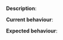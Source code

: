 [//]: # (Enclose links to things related to the bug using http://wowhead.com, https://mop-shoot.tauri.hu/ or any other TBC database.)
[//]: # (You can use screenshot ingame to visual the issue.)
[//]: # (Write your tickets according to the format:)
[//]: # ([Quest][Azuremyst Isle] Red Snapper - Very Tasty!)
[//]: # ([NPC] Magistrix Erona)
[//]: # ([Spell][Mage] Fireball)
[//]: # ([Npc][Drop] Ghostclaw Lynx)

**Description**: 

**Current behaviour**:

**Expected behaviour**: 
